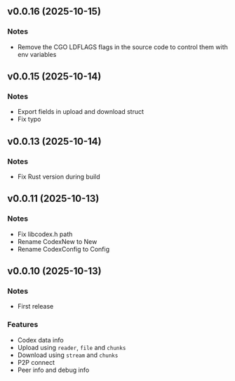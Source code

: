 ## v0.0.16 (2025-10-15)
### Notes

- Remove the CGO LDFLAGS flags in the source code to control them with env variables

## v0.0.15 (2025-10-14)
### Notes

- Export fields in upload and download struct
- Fix typo

## v0.0.13 (2025-10-14)
### Notes

- Fix Rust version during build

## v0.0.11 (2025-10-13)
### Notes

- Fix libcodex.h path
- Rename CodexNew to New
- Rename CodexConfig to Config

## v0.0.10 (2025-10-13)
### Notes

- First release

### Features

- Codex data info
- Upload using `reader`, `file` and `chunks`
- Download using `stream` and `chunks`
- P2P connect
- Peer info and debug info
